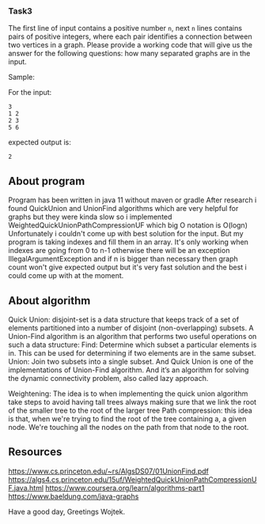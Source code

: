 ### Task3
The first line of input contains a positive number `n`, next `n` lines contains pairs of positive integers, where each pair identifies
a connection between two vertices in a graph. Please provide a working code that will give us the answer for the following questions:
how many separated graphs are in the input.

Sample: 

For the input:

```
3
1 2
2 3
5 6
```

expected output is:

```
2
```

## About program
Program has been written in java 11 without maven or gradle
After research i found QuickUnion and UnionFind algorithms
which are very helpful for graphs but they were kinda slow
so i implemented WeightedQuickUnionPathCompressionUF 
which big O notation is O(logn)
Unfortunately i couldn't come up with best solution for the input.
But my program is taking indexes and fill them in an array.
It's only working when indexes are going from 0 to n-1 otherwise
there will be an exception IllegalArgumentException and if
n is bigger than necessary then graph count won't give expected output
but it's very fast solution and the best i could come up with at the moment.

## About algorithm
Quick Union:
disjoint-set is a data structure that keeps track of a set of elements partitioned into a number of disjoint (non-overlapping) subsets.
A Union-Find algorithm is an algorithm that performs two useful operations on such a data structure:
Find: Determine which subset a particular elements is in. This can be used for determining if two elements are in the same subset.
Union: Join two subsets into a single subset.
And Quick Union is one of the implementations of Union-Find algorithm. And it’s an algorithm for solving the dynamic connectivity problem, also called lazy approach.

Weightening:
The idea is to when implementing the quick union algorithm take steps to avoid having tall trees
always making sure that we link the root of the smaller tree to the root of the larger tree
Path compression:
this idea is that, when we're trying to find the root of the tree containing a, a given node. We're touching all the nodes on the path from that node to the root.

## Resources 
https://www.cs.princeton.edu/~rs/AlgsDS07/01UnionFind.pdf
https://algs4.cs.princeton.edu/15uf/WeightedQuickUnionPathCompressionUF.java.html
https://www.coursera.org/learn/algorithms-part1
https://www.baeldung.com/java-graphs

Have a good day,
Greetings Wojtek.
